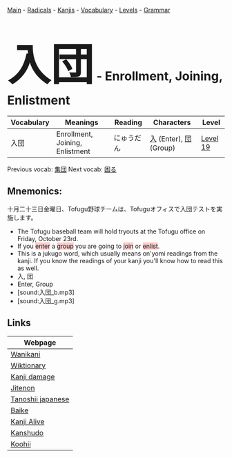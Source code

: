 <style> bigfont {font-size: 100px}</style>
[Main](../README.md) -
[Radicals](../radicals.md) -
[Kanjis](../kanjis.md) -
[Vocabulary](../vocabulary.md) -
[Levels](../levels.md) -
[Grammar](../grammar.md)
# <bigfont> 入団</bigfont> - Enrollment, Joining, Enlistment 

| Vocabulary | Meanings | Reading | Characters | Level |
| --- | --- | --- | --- | --- |
| 入団 | Enrollment, Joining, Enlistment | にゅうだん |  [入](../kanjis/入.md) (Enter), [団](../kanjis/団.md) (Group) | [Level 19](../levels/wk_level19.md) |

Previous vocab: [集団](集団.md) Next vocab: [困る](困る.md) 

## Mnemonics:
十月二十三日金曜日、Tofugu野球チームは、Tofuguオフィスで入団テストを実施します。
* The Tofugu baseball team will hold tryouts at the Tofugu office on Friday, October 23rd.
* If you <span style="background-color:#ffcccb"> enter</span> a <span style="background-color:#ffcccb"> group</span> you are going to <span style="background-color:#ffcccb"> join</span> or <span style="background-color:#ffcccb"> enlist</span>.
* This is a jukugo word, which usually means on'yomi readings from the kanji. If you know the readings of your kanji you'll know how to read this as well.
* 入, 団
* Enter, Group
* [sound:入団_b.mp3]
* [sound:入団_g.mp3]


## Links 

| Webpage |
| --- |
| [Wanikani          ](https://www.wanikani.com/kanji/入団) |
| [Wiktionary        ](https://en.wiktionary.org/wiki/入団) |
| [Kanji damage      ](http://www.kanjidamage.com/kanji/search?utf8=✓&q=入団) |
| [Jitenon           ](https://jitenon.com/kanji/入団) |
| [Tanoshii japanese ](https://www.tanoshiijapanese.com/dictionary/kanji.cfm?k=入団) |
| [Baike             ](https://baike.baidu.com/item/入団) |
| [Kanji Alive       ](https://app.kanjialive.com/入団) |
| [Kanshudo          ](https://www.kanshudo.com/searchmn?q=入団) |
| [Koohii            ](https://kanji.koohii.com/study/kanji/入団) |
